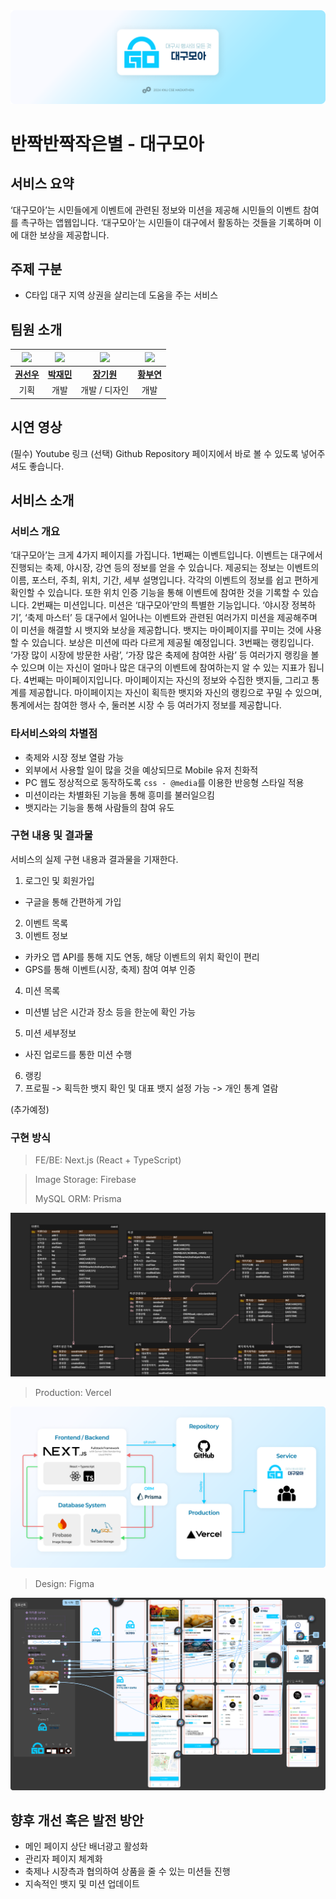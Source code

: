 <img src="./.readme/banner.png">

# 반짝반짝작은별 - 대구모아

## 서비스 요약

‘대구모아’는 시민들에게 이벤트에 관련된 정보와 미션을 제공해 시민들의 이벤트 참여를 촉구하는 앱웹입니다. ‘대구모아’는 시민들이 대구에서 활동하는 것들을 기록하며 이에 대한 보상을 제공합니다.

## 주제 구분

- C타입 대구 지역 상권을 살리는데 도움을 주는 서비스

## 팀원 소개

| [<img src="https://github.com/ahapwhs0414.png" width="150">](https://github.com/ahapwhs0414) | [<img src="https://github.com/jamie2779.png" width="150">](https://github.com/jamie2779) | [<img src="https://github.com/whitedev7773.png" width="150">](https://github.com/whitedev7773) | [<img src="https://github.com/ArpaAP.png" width="150">](https://github.com/ArpaAP) |
| :------------------------------------------------------------------------------------------: | :--------------------------------------------------------------------------------------: | :--------------------------------------------------------------------------------------------: | :--------------------------------------------------------------------------------: |
|                         **[권선우](https://github.com/ahapwhs0414)**                         |                        **[박재민](https://github.com/jamie2779)**                        |                         **[장기원](https://github.com/whitedev7773)**                          |                      **[황부연](https://github.com/ArpaAP)**                       |
|                                             기획                                             |                                           개발                                           |                                         개발 / 디자인                                          |                                        개발                                        |

## 시연 영상

(필수) Youtube 링크
(선택) Github Repository 페이지에서 바로 볼 수 있도록 넣어주셔도 좋습니다.

## 서비스 소개

### 서비스 개요

‘대구모아’는 크게 4가지 페이지를 가집니다. 1번째는 이벤트입니다. 이벤트는 대구에서 진행되는 축제, 야시장, 강연 등의 정보를 얻을 수 있습니다. 제공되는 정보는 이벤트의 이름, 포스터, 주최, 위치, 기간, 세부 설명입니다. 각각의 이벤트의 정보를 쉽고 편하게 확인할 수 있습니다. 또한 위치 인증 기능을 통해 이벤트에 참여한 것을 기록할 수 있습니다. 2번째는 미션입니다. 미션은 ‘대구모아’만의 특별한 기능입니다. ‘야시장 정복하기’, ‘축제 마스터’ 등 대구에서 일어나는 이벤트와 관련된 여러가지 미션을 제공해주며 이 미션을 해결할 시 뱃지와 보상을 제공합니다. 뱃지는 마이페이지를 꾸미는 것에 사용할 수 있습니다. 보상은 미션에 따라 다르게 제공될 예정입니다. 3번째는 랭킹입니다. ‘가장 많이 시장에 방문한 사람’, ‘가장 많은 축제에 참여한 사람’ 등 여러가지 랭킹을 볼 수 있으며 이는 자신이 얼마나 많은 대구의 이벤트에 참여하는지 알 수 있는 지표가 됩니다. 4번째는 마이페이지입니다. 마이페이지는 자신의 정보와 수집한 뱃지들, 그리고 통계를 제공합니다. 마이페이지는 자신이 획득한 뱃지와 자신의 랭킹으로 꾸밀 수 있으며, 통계에서는 참여한 행사 수, 둘러본 시장 수 등 여러가지 정보를 제공합니다.

### 타서비스와의 차별점

- 축제와 시장 정보 열람 가능
- 외부에서 사용할 일이 많을 것을 예상되므로 Mobile 유저 친화적
- PC 웹도 정상적으로 동작하도록 `css - @media`를 이용한 반응형 스타일 적용
- 미션이라는 차별화된 기능을 통해 흥미를 불러일으킴
- 뱃지라는 기능을 통해 사람들의 참여 유도

### 구현 내용 및 결과물

서비스의 실제 구현 내용과 결과물을 기재한다.

1. 로그인 및 회원가입

- 구글을 통해 간편하게 가입

2. 이벤트 목록
3. 이벤트 정보

- 카카오 맵 API를 통해 지도 연동, 해당 이벤트의 위치 확인이 편리
- GPS를 통해 이벤트(시장, 축제) 참여 여부 인증

4. 미션 목록

- 미션별 남은 시간과 장소 등을 한눈에 확인 가능

5. 미션 세부정보

- 사진 업로드를 통한 미션 수행

6. 랭킹
7. 프로필
   -> 획득한 뱃지 확인 및 대표 뱃지 설정 가능
   -> 개인 통계 열람

(추가예정)

### 구현 방식

> FE/BE: Next.js (React + TypeScript)

> Image Storage: Firebase
>
> MySQL ORM: Prisma

<img src="./.readme/erd.png">

<br/>

> Production: Vercel

<img src="./.readme/architecture.png">

<br/>

> Design: Figma

<img src="./.readme/figma.png">

## 향후 개선 혹은 발전 방안

- 메인 페이지 상단 배너광고 활성화
- 관리자 페이지 체계화
- 축제나 시장측과 협의하여 상품을 줄 수 있는 미션들 진행
- 지속적인 뱃지 및 미션 업데이트
